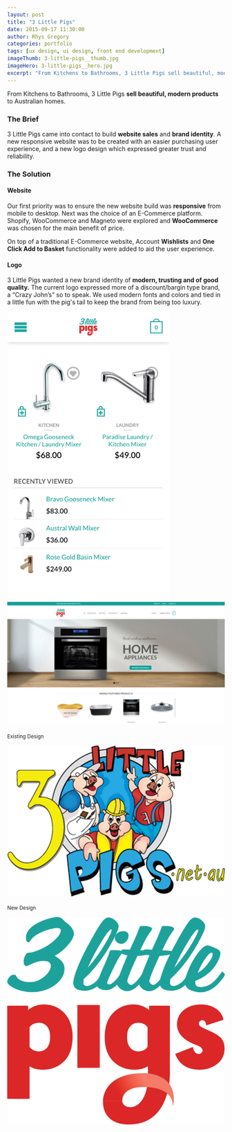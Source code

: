 ```yaml
---
layout: post
title: "3 Little Pigs"
date: 2015-09-17 11:30:00
author: Rhys Gregory
categories: portfolio
tags: [ux design, ui design, front end development]
imageThumb: 3-little-pigs__thumb.jpg
imageHero: 3-little-pigs__hero.jpg
excerpt: "From Kitchens to Bathrooms, 3 Little Pigs sell beautiful, modern products to Australian homes."
---
```

<div class="o-wrapper  o-wrapper--narrow  u-pt  u-pb+" markdown="1">

From Kitchens to Bathrooms, 3 Little Pigs **sell beautiful, modern products** to Australian homes.

### The Brief
3 Little Pigs came into contact to build **website sales** and **brand identity**. A new responsive website was to be created with an easier purchasing user experience, and a new logo design which expressed greater trust and reliability.

### The Solution

#### Website
Our first priority was to ensure the new website build was **responsive** from mobile to desktop. Next was the choice of an E-Commerce platform. Shopify, WooCommerce and Magneto were explored and **WooCommerce** was chosen for the main benefit of price.

On top of a traditional E-Commerce website, Account **Wishlists** and **One Click Add to Basket** functionality were added to aid the user experience.

#### Logo

3 Little Pigs wanted a new brand identity of **modern, trusting and of good quality.** The current logo expressed more of a discount/bargin type brand, a “Crazy John’s” so to speak. We used modern fonts and colors and tied in a little fun with the pig's tail to keep the brand from being too luxury.

</div>

<section class="o-band  c-band  u-pb+">
	<div class="o-wrapper  o-wrapper--narrow  u-text-center">
		<div class="o-layout  o-layout--center">
			<div class="o-layout__item  u-1/1">
				<img class="page-portfolio-item-mobile-img  u-mb" src="/img/portfolio/3-little-pigs__alt-2.jpg" alt="Three Little Pigs">
			</div>
		</div>
		<div>
			<img src="/img/portfolio/3-little-pigs__alt-1.jpg" class="c-portfolio-item__img  u-mb+">
		</div>
		<div class="o-layout  o-layout--center">
			<div class="o-layout__item  u-1/1  u-1/2-lap-and-up">
				<p><small>Existing Design</small></p>
				<img class="page-portfolio-item-mobile-img  u-mb" src="/img/portfolio/3-little-pigs__alt-3-old.png" alt="Three Little Pigs">
			</div>
			<div class="o-layout__item  u-1/1  u-1/2-lap-and-up">
				<p><small>New Design</small></p>
				<img class="page-portfolio-item-mobile-img  u-mb" src="/img/portfolio/3-little-pigs__alt-3.png" alt="Three Little Pigs">
			</div>
		</div>
	</div>
</section>